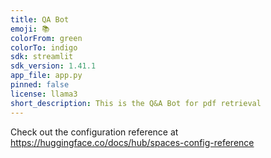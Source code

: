 ```yaml
---
title: QA Bot
emoji: 📚
colorFrom: green
colorTo: indigo
sdk: streamlit
sdk_version: 1.41.1
app_file: app.py
pinned: false
license: llama3
short_description: This is the Q&A Bot for pdf retrieval
---
```


Check out the configuration reference at https://huggingface.co/docs/hub/spaces-config-reference
